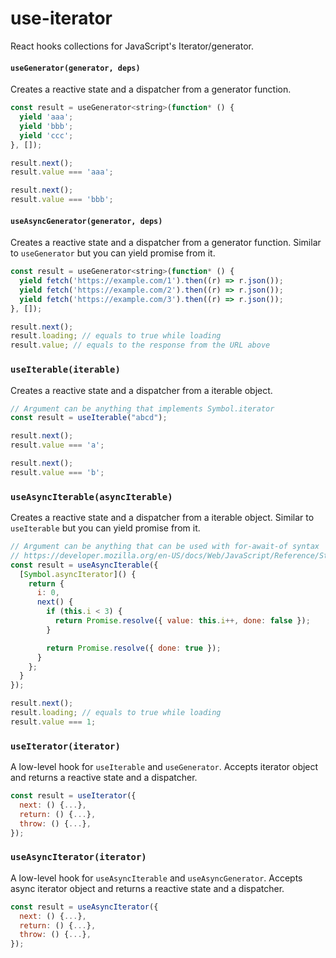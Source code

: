 # use-iterator

React hooks collections for JavaScript's Iterator/generator.

#### `useGenerator(generator, deps)`

Creates a reactive state and a dispatcher from a generator function.

```js
const result = useGenerator<string>(function* () {
  yield 'aaa';
  yield 'bbb';
  yield 'ccc';
}, []);

result.next();
result.value === 'aaa';

result.next();
result.value === 'bbb';
```

#### `useAsyncGenerator(generator, deps)`

Creates a reactive state and a dispatcher from a generator function. Similar to `useGenerator` but you can yield promise from it.

```js
const result = useGenerator<string>(function* () {
  yield fetch('https://example.com/1').then((r) => r.json());
  yield fetch('https://example.com/2').then((r) => r.json());
  yield fetch('https://example.com/3').then((r) => r.json());
}, []);

result.next();
result.loading; // equals to true while loading
result.value; // equals to the response from the URL above
```

### `useIterable(iterable)`

Creates a reactive state and a dispatcher from a iterable object.

```js
// Argument can be anything that implements Symbol.iterator
const result = useIterable("abcd");

result.next();
result.value === 'a';

result.next();
result.value === 'b';
```

### `useAsyncIterable(asyncIterable)`

Creates a reactive state and a dispatcher from a iterable object. Similar to `useIterable` but you can yield promise from it.

```js
// Argument can be anything that can be used with for-await-of syntax
// https://developer.mozilla.org/en-US/docs/Web/JavaScript/Reference/Statements/for-await...of
const result = useAsyncIterable({
  [Symbol.asyncIterator]() {
    return {
      i: 0,
      next() {
        if (this.i < 3) {
          return Promise.resolve({ value: this.i++, done: false });
        }

        return Promise.resolve({ done: true });
      }
    };
  }
});

result.next();
result.loading; // equals to true while loading
result.value === 1;
```

### `useIterator(iterator)`

A low-level hook for `useIterable` and `useGenerator`. Accepts iterator object and returns a reactive state and a dispatcher.

```js
const result = useIterator({
  next: () {...},
  return: () {...},
  throw: () {...},
});
```

### `useAsyncIterator(iterator)`

A low-level hook for `useAsyncIterable` and `useAsyncGenerator`. Accepts async iterator object and returns a reactive state and a dispatcher.

```js
const result = useAsyncIterator({
  next: () {...},
  return: () {...},
  throw: () {...},
});
```
